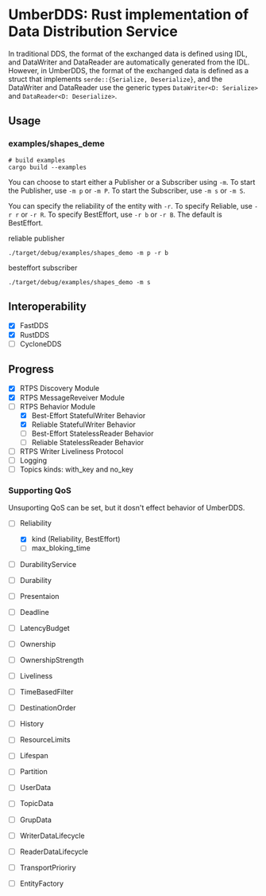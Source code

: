 # UmberDDS: Rust implementation of Data Distribution Service

In traditional DDS, the format of the exchanged data is defined using IDL, and DataWriter and DataReader are automatically generated from the IDL.
However, in UmberDDS, the format of the exchanged data is defined as a struct that implements `serde::{Serialize, Deserialize}`, and the DataWriter and DataReader use the generic types `DataWriter<D: Serialize>` and `DataReader<D: Deserialize>`.

## Usage
### examples/shapes_deme
```
# build examples
cargo build --examples
```

You can choose to start either a Publisher or a Subscriber using `-m`.
To start the Publisher, use `-m p` or `-m P`. To start the Subscriber, use `-m s` or `-m S`.

You can specify the reliability of the entity with `-r`.
To specify Reliable, use `-r r` or `-r R`. To specify BestEffort, use `-r b` or `-r B`.
The default is BestEffort.

reliable publisher
```
./target/debug/examples/shapes_demo -m p -r b
```

besteffort subscriber
```
./target/debug/examples/shapes_demo -m s
```

## Interoperability
- [x] FastDDS
- [x] RustDDS
- [ ] CycloneDDS

## Progress

- [x] RTPS Discovery Module
- [x] RTPS MessageReveiver Module
- [ ] RTPS Behavior Module
    - [x] Best-Effort StatefulWriter Behavior
    - [x] Reliable StatefulWriter Behavior
    - [ ] Best-Effort StatelessReader Behavior
    - [ ] Reliable StatelessReader Behavior
- [ ] RTPS Writer Liveliness Protocol
- [ ] Logging
- [ ] Topics kinds: with_key and no_key

### Supporting QoS

Unsuporting QoS can be set, but it dosn't effect behavior of UmberDDS.

- [ ] Reliability
    - [x] kind (Reliability, BestEffort)
    - [ ] max_bloking_time
- [ ] DurabilityService
- [ ] Durability
- [ ] Presentaion
- [ ] Deadline
- [ ] LatencyBudget
- [ ] Ownership
- [ ] OwnershipStrength
- [ ] Liveliness
- [ ] TimeBasedFilter
- [ ] DestinationOrder
- [ ] History
- [ ] ResourceLimits
- [ ] Lifespan
- [ ] Partition
- [ ] UserData
- [ ] TopicData
- [ ] GrupData
- [ ] WriterDataLifecycle
- [ ] ReaderDataLifecycle
- [ ] TransportPrioriry
- [ ] EntityFactory



